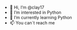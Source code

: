 - 👋 Hi, I’m @clay17
- 👀 I’m interested in Python
- 🌱 I’m currently learning Python
- 📫 You can`t reach me 

<!---
clay17/clay17 is a ✨ special ✨ repository because its `README.md` (this file) appears on your GitHub profile.
You can click the Preview link to take a look at your changes.
--->
